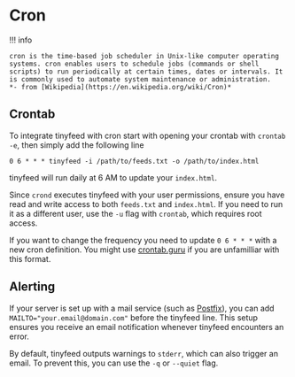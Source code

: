 # Cron

!!! info
    
    cron is the time-based job scheduler in Unix-like computer operating systems. cron enables users to schedule jobs (commands or shell scripts) to run periodically at certain times, dates or intervals. It is commonly used to automate system maintenance or administration.  
    *- from [Wikipedia](https://en.wikipedia.org/wiki/Cron)*

## Crontab

To integrate tinyfeed with cron start with opening your crontab with `crontab -e`, then simply add the following line

```cron
0 6 * * * tinyfeed -i /path/to/feeds.txt -o /path/to/index.html
```

tinyfeed  will run daily at 6 AM to update your `index.html`.

Since `crond` executes tinyfeed with your user permissions, ensure you have read and write access to both `feeds.txt` and `index.html`. If you need to run it as a different user, use the `-u` flag with `crontab`, which requires root access.

If you want to change the frequency you need to update `0 6 * * *` with a new cron definition. You might use [crontab.guru](https://crontab.guru/) if you are unfamilliar with this format.

## Alerting

If your server is set up with a mail service (such as [Postfix](https://www.postfix.org/)), you can add `MAILTO="your.email@domain.com"` before the tinyfeed line. This setup ensures you receive an email notification whenever tinyfeed encounters an error.

By default, tinyfeed outputs warnings to `stderr`, which can also trigger an email. To prevent this, you can use the `-q` or `--quiet` flag.
